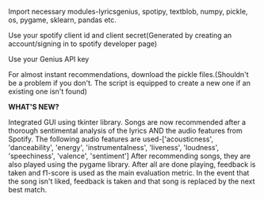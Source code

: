 Import necessary modules-lyricsgenius, spotipy, textblob, numpy, pickle, os, pygame, sklearn, pandas etc.

Use your spotify client id and client secret(Generated by creating an account/signing in to spotify developer page)

Use your Genius API key

For almost instant recommendations, download the pickle files.(Shouldn't be a problem if you don't. The script is equipped to create a new one if an existing one isn't found)

**WHAT'S NEW?**

Integrated GUI using tkinter library.
Songs are now recommended after a thorough sentimental analysis of the lyrics AND the audio features from Spotify.
The following audio features are used-['acousticness', 'danceability', 'energy', 'instrumentalness', 'liveness', 'loudness', 'speechiness', 'valence', 'sentiment']
After recommending songs, they are also played using the pygame library.
After all are done playing, feedback is taken and f1-score is used as the main evaluation metric.
In the event that the song isn't liked, feedback is taken and that song is replaced by the next best match.
